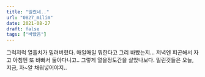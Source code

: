 ```yaml
---
title: "밀렸네.."
url: "0827_milim"
date: 2021-08-27
draft: false
tags: ["바빴음"]
---
```

그럭저럭 열흘치가 밀려버렸다. 매일매일 뭐한다고 그리 바빴는지... 저녁엔 피곤해서 자고 아침엔 또 바빠서 둘아다니고.. 그렇게 열을정도간을 살았나보다. 밀린것들은 오늘, 지금, 자~알 채워넣어야지..
